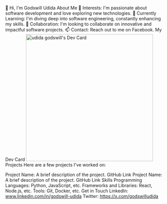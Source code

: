 👋 Hi, I'm Godswill Udida
About Me
👀 Interests: I'm passionate about software development and love exploring new technologies.
🌱 Currently Learning: I'm diving deep into software engineering, constantly enhancing my skills.
💞️ Collaboration: I'm looking to collaborate on innovative and impactful software projects.
📫 Contact: Reach out to me on Facebook.
My Dev Card
<a href="https://app.daily.dev/GodswillUdida">
  <img src="https://api.daily.dev/devcards/a7265cff7fb4468193bbbc4070962ea5.png?r=k2f" width="400" alt="udida godswill's Dev Card"/>
</a>
Projects
Here are a few projects I've worked on:

Project Name: A brief description of the project. GitHub Link
Project Name: A brief description of the project. GitHub Link
Skills
Programming Languages: Python, JavaScript, etc.
Frameworks and Libraries: React, Node.js, etc.
Tools: Git, Docker, etc.
Get in Touch
LinkedIn: www.linkedin.com/in/godswill-udida
Twitter: https://x.com/godswilludida
